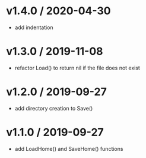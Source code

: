 
v1.4.0 / 2020-04-30
===================

  * add indentation

v1.3.0 / 2019-11-08
===================

  * refactor Load() to return nil if the file does not exist

v1.2.0 / 2019-09-27
===================

  * add directory creation to Save()

v1.1.0 / 2019-09-27
===================

  * add LoadHome() and SaveHome() functions
